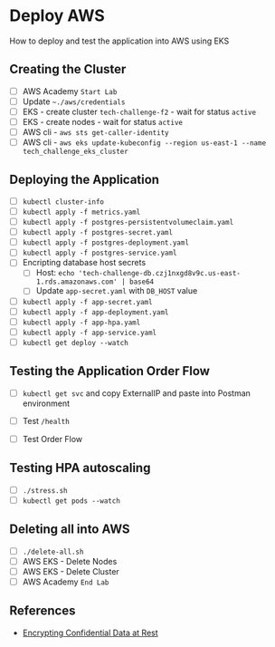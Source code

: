 # Deploy AWS
How to deploy and test the application into AWS using EKS

## Creating the Cluster

- [ ] AWS Academy `Start Lab`
- [ ] Update `~./aws/credentials`
- [ ] EKS - create cluster `tech-challenge-f2` - wait for status `active`
- [ ] EKS - create nodes - wait for status `active`
- [ ] AWS cli - `aws sts get-caller-identity`
- [ ] AWS cli - `aws eks update-kubeconfig --region us-east-1 --name tech_challenge_eks_cluster`

## Deploying the Application

- [ ] `kubectl cluster-info`
- [ ] `kubectl apply -f metrics.yaml`
- [ ] `kubectl apply -f postgres-persistentvolumeclaim.yaml`
- [ ] `kubectl apply -f postgres-secret.yaml`
- [ ] `kubectl apply -f postgres-deployment.yaml`
- [ ] `kubectl apply -f postgres-service.yaml`
- [ ] Encripting database host secrets
  - [ ] Host: `echo 'tech-challenge-db.czj1nxgd8v9c.us-east-1.rds.amazonaws.com' | base64`
  - [ ] Update `app-secret.yaml` with `DB_HOST` value
- [ ] `kubectl apply -f app-secret.yaml`
- [ ] `kubectl apply -f app-deployment.yaml`
- [ ] `kubectl apply -f app-hpa.yaml`
- [ ] `kubectl apply -f app-service.yaml`
- [ ] `kubectl get deploy --watch`

## Testing the Application Order Flow

- [ ] `kubectl get svc` and copy ExternalIP and paste into Postman environment
- [ ] Test `/health`
- [ ] Test Order Flow


## Testing HPA autoscaling

- [ ] `./stress.sh`
- [ ] `kubectl get pods --watch`

## Deleting all into AWS

- [ ] `./delete-all.sh`
- [ ] AWS EKS - Delete Nodes
- [ ] AWS EKS - Delete Cluster
- [ ] AWS Academy `End Lab`

## References

- [Encrypting Confidential Data at Rest](https://kubernetes.io/docs/tasks/administer-cluster/encrypt-data/)


